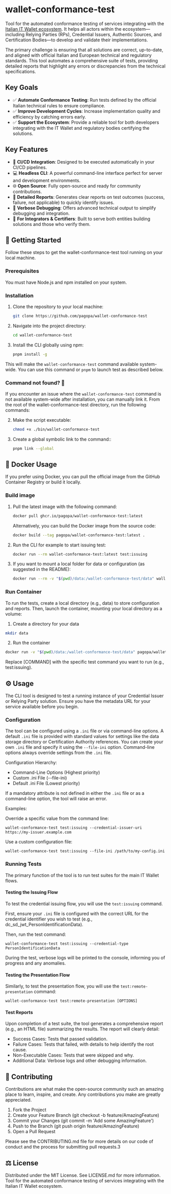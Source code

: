# wallet-conformance-test

Tool for the automated conformance testing of services integrating with the [Italian IT Wallet ecosystem](https://italia.github.io/eid-wallet-it-docs/versione-corrente/en). It helps all actors within the ecosystem—including Relying Parties (RPs), Credential Issuers, Authentic Sources, and Certification Bodies—to develop and validate their implementations.

The primary challenge is ensuring that all solutions are correct, up-to-date, and aligned with official Italian and European technical and regulatory standards. This tool automates a comprehensive suite of tests, providing detailed reports that highlight any errors or discrepancies from the technical specifications.

## Key Goals

- ✅ **Automate Conformance Testing**: Run tests defined by the official Italian technical rules to ensure compliance.
- ✅ **Improve Development Cycles**: Increase implementation quality and efficiency by catching errors early.
- ✅ **Support the Ecosystem**: Provide a reliable tool for both developers integrating with the IT Wallet and regulatory bodies certifying the solutions.

## Key Features

- 🤖 **CI/CD Integration**: Designed to be executed automatically in your CI/CD pipelines.
- 💻 **Headless CLI**: A powerful command-line interface perfect for server and development environments.
- 🌐 **Open Source**: Fully open-source and ready for community contributions.
- 📄 **Detailed Reports**: Generates clear reports on test outcomes (success, failure, not applicable) to quickly identify issues.
- 🐛 **Verbose Debugging**: Offers advanced technical output to simplify debugging and integration.
- 👥 **For Integrators & Certifiers**: Built to serve both entities building solutions and those who verify them.

## 🚀 Getting Started

Follow these steps to get the wallet-conformance-test tool running on your local machine.

### Prerequisites

You must have Node.js and npm installed on your system.

### Installation

1. Clone the repository to your local machine:

    ```bash
    git clone https://github.com/pagopa/wallet-conformance-test
    ```

2. Navigate into the project directory:

    ```bash
    cd wallet-conformance-test
    ```

3. Install the CLI globally using npm:

    ```bash
    pnpm install -g
    ```

This will make the `wallet-conformance-test` command available system-wide. You can use this command or `pnpm` to launch test as described below.



### Command not found? 🤔
If you encounter an issue where the `wallet-conformance-test` command is not available system-wide after installation, you can manually link it. From the root of the wallet-conformance-test directory, run the following commands:

2. Make the script executable:

    ```bash
    chmod +x ./bin/wallet-conformance-test
    ```

3. Create a global symbolic link to the command::

    ```bash
    pnpm link --global
    ```

## 🐳 Docker Usage

If you prefer using Docker, you can pull the official image from the GitHub Container Registry or build it locally.

### Build image

 1. Pull the latest image with the following command:

    ```bash
    docker pull ghcr.io/pagopa/wallet-conformance-test:latest
    ```

    Alternatively, you can build the Docker image from the source code:

    ```bash
    docker build --tag pagopa/wallet-conformance-test:latest .
    ```

2. Run the CLI for example to start issuing test:

    ```bash
    docker run --rm wallet-conformance-test:latest test:issuing
    ```

3. If you want to mount a local folder for data or configuration (as suggested in the README):

    ```bash
    docker run --rm -v "$(pwd)/data:/wallet-conformance-test/data" wallet-conformance-test:latest [COMMAND]
    ```

### Run Container

To run the tests, create a local directory (e.g., data) to store configuration and reports. Then, launch the container, mounting your local directory as a volume:

1. Create a directory for your data

```bash
mkdir data
```

2. Run the container

```bash
docker run -v "$(pwd)/data:/wallet-conformance-test/data" pagopa/wallet-conformance-test:latest [COMMAND]
```

Replace [COMMAND] with the specific test command you want to run (e.g., test:issuing).

## ⚙️ Usage

The CLI tool is designed to test a running instance of your Credential Issuer or Relying Party solution. Ensure you have the metadata URL for your service available before you begin.

### Configuration

The tool can be configured using a `.ini` file or via command-line options. A default `.ini` file is provided with standard values for settings like the data storage directory or Certification Authority references. You can create your own `.ini` file and specify it using the `--file-ini` option. Command-line options always override settings from the `.ini` file.

Configuration Hierarchy:
- Command-Line Options (Highest priority)
- Custom .ini File (--file-ini)
- Default .ini File (Lowest priority)

If a mandatory attribute is not defined in either the `.ini` file or as a command-line option, the tool will raise an error.

Examples:

Override a specific value from the command line:

    wallet-conformance-test test:issuing --credential-issuer-uri https://my-issuer.example.com


Use a custom configuration file:

    wallet-conformance-test test:issuing --file-ini /path/to/my-config.ini


### Running Tests

The primary function of the tool is to run test suites for the main IT Wallet flows.

#### Testing the Issuing Flow

To test the credential issuing flow, you will use the `test:issuing` command. 

First, ensure your `.ini` file is configured with the correct URL for the credential identifier you wish to test (e.g., dc_sd_jwt_PersonIdentificationData).

Then, run the test command:

    wallet-conformance-test test:issuing --credential-type PersonIdentificationData


During the test, verbose logs will be printed to the console, informing you of progress and any anomalies.

#### Testing the Presentation Flow

Similarly, to test the presentation flow, you will use the `test:remote-presentation` command:

    wallet-conformance-test test:remote-presentation [OPTIONS]


#### Test Reports

Upon completion of a test suite, the tool generates a comprehensive report (e.g., an HTML file) summarizing the results. The report will clearly detail:

- Success Cases: Tests that passed validation.
- Failure Cases: Tests that failed, with details to help identify the root cause.
- Non-Executable Cases: Tests that were skipped and why.
- Additional Data: Verbose logs and other debugging information.

## 🤝 Contributing
Contributions are what make the open-source community such an amazing place to learn, inspire, and create. Any contributions you make are greatly appreciated.

1. Fork the Project
2. Create your Feature Branch (git checkout -b feature/AmazingFeature)
3. Commit your Changes (git commit -m 'Add some AmazingFeature')
4. Push to the Branch (git push origin feature/AmazingFeature)
5. Open a Pull Request

Please see the CONTRIBUTING.md file for more details on our code of conduct and the process for submitting pull requests.3

## ⚖️ License
Distributed under the MIT License. See LICENSE.md for more information.
Tool for the automated conformance testing of services integrating with the Italian IT Wallet ecosystem.